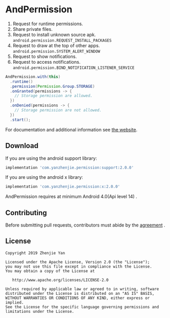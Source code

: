 ﻿# AndPermission
1. Request for runtime permissions.  
2. Share private files.  
3. Request to install unknown source apk.  
  `android.permission.REQUEST_INSTALL_PACKAGES`
4. Request to draw at the top of other apps.  
  `android.permission.SYSTEM_ALERT_WINDOW`
5. Request to show notifications.  
6. Request to access notifications.  
  `android.permission.BIND_NOTIFICATION_LISTENER_SERVICE`

```java
AndPermission.with(this)
  .runtime()
  .permission(Permission.Group.STORAGE)
  .onGranted(permissions -> {
    // Storage permission are allowed.
  })
  .onDenied(permissions -> {
    // Storage permission are not allowed.
  })
  .start();
```

For documentation and additional information see [the website](https://www.yanzhenjie.com/AndPermission).

## Download
If you are using the android support library:
```groovy
implementation 'com.yanzhenjie.permission:support:2.0.0'
```

If you are using the android x library:
```groovy
implementation 'com.yanzhenjie.permission:x:2.0.0'
```

AndPermission requires at minimum Android 4.0(Api level 14) .

## Contributing
Before submitting pull requests, contributors must abide by the [agreement](CONTRIBUTING.md) .

## License
```text
Copyright 2019 Zhenjie Yan

Licensed under the Apache License, Version 2.0 (the "License");
you may not use this file except in compliance with the License.
You may obtain a copy of the License at

   http://www.apache.org/licenses/LICENSE-2.0

Unless required by applicable law or agreed to in writing, software
distributed under the License is distributed on an "AS IS" BASIS,
WITHOUT WARRANTIES OR CONDITIONS OF ANY KIND, either express or implied.
See the License for the specific language governing permissions and
limitations under the License.
```